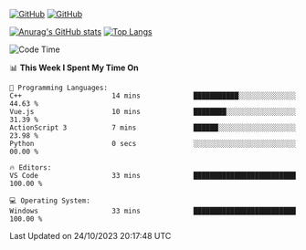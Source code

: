 [![GitHub](https://img.shields.io/github/followers/sharpxk?style=social)](https://github.com/sharpxk) [![GitHub](https://img.shields.io/github/stars/sharpxk?style=social)](https://github.com/sharpxk)

[![Anurag's GitHub stats](https://github-readme-stats-git-masterrstaa-rickstaa.vercel.app/api?username=sharpxk&hide=contribs,prs,issues&show_icons=true&theme=tokyonight)](https://github.com/anuraghazra/github-readme-stats)
[![Top Langs](https://github-readme-stats-git-masterrstaa-rickstaa.vercel.app/api/top-langs/?username=sharpxk&layout=compact&theme=tokyonight)](https://github.com/anuraghazra/github-readme-stats)

<!--START_SECTION:waka-->
![Code Time](http://img.shields.io/badge/Code%20Time-332%20hrs%2029%20mins-blue)

📊 **This Week I Spent My Time On** 

```text
💬 Programming Languages: 
C++                      14 mins             ███████████░░░░░░░░░░░░░░   44.63 % 
Vue.js                   10 mins             ████████░░░░░░░░░░░░░░░░░   31.39 % 
ActionScript 3           7 mins              ██████░░░░░░░░░░░░░░░░░░░   23.98 % 
Python                   0 secs              ░░░░░░░░░░░░░░░░░░░░░░░░░   00.00 % 

🔥 Editors: 
VS Code                  33 mins             █████████████████████████   100.00 % 

💻 Operating System: 
Windows                  33 mins             █████████████████████████   100.00 % 
```


 Last Updated on 24/10/2023 20:17:48 UTC
<!--END_SECTION:waka-->

